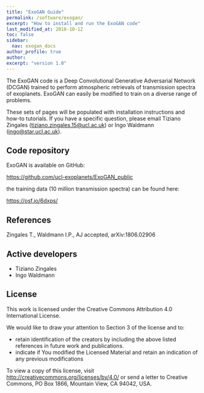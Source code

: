 ```yaml
---
title: "ExoGAN Guide"
permalink: /software/exogan/
excerpt: "How to install and run the ExoGAN code"
last_modified_at: 2018-10-12
toc: false
sidebar:
  nav: exogan_docs
author_profile: true
author: 
excerpt: "version 1.0"
---
```


The ExoGAN code is a Deep Convolutional Generative Adversarial Network (DCGAN) trained to perform atmospheric retrievals of transmission spectra of exoplanets. ExoGAN can easily be modified to train on a diverse range of problems.

These sets of pages will be populated with installation instructions and how-to tutorials. If you have a specific question, please email Tiziano Zingales (tiziano.zingales.15@ucl.ac.uk) or Ingo Waldmann (ingo@star.ucl.ac.uk).



## Code repository

ExoGAN is available on GitHub:

<https://github.com/ucl-exoplanets/ExoGAN_public>

the training data (10 million transmission spectra) can be found here:

<https://osf.io/6dxps/>


## References
Zingales T., Waldmann I.P., AJ accepted, arXiv:1806.02906



## Active developers
- Tiziano Zingales
- Ingo Waldmann


## License
This work is licensed under the Creative Commons Attribution 4.0 International License.

We would like to draw your attention to Section 3 of the license and to:
- retain identification of the creators by including the above listed references in future work and publications.
- indicate if You modified the Licensed Material and retain an indication of any previous modifications

To view a copy of this license, visit <http://creativecommons.org/licenses/by/4.0/> or send a letter to Creative Commons, PO Box 1866, Mountain View, CA 94042, USA.
